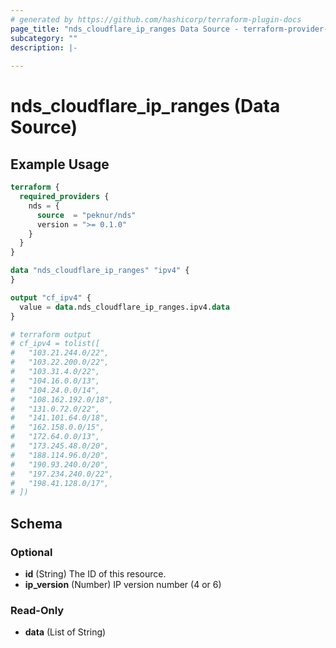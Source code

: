 ```yaml
---
# generated by https://github.com/hashicorp/terraform-plugin-docs
page_title: "nds_cloudflare_ip_ranges Data Source - terraform-provider-nds"
subcategory: ""
description: |-
  
---
```


# nds_cloudflare_ip_ranges (Data Source)



## Example Usage

```terraform
terraform {
  required_providers {
    nds = {
      source  = "peknur/nds"
      version = ">= 0.1.0"
    }
  }
}

data "nds_cloudflare_ip_ranges" "ipv4" {
}

output "cf_ipv4" {
  value = data.nds_cloudflare_ip_ranges.ipv4.data
}

# terraform output 
# cf_ipv4 = tolist([
#   "103.21.244.0/22",
#   "103.22.200.0/22",
#   "103.31.4.0/22",
#   "104.16.0.0/13",
#   "104.24.0.0/14",
#   "108.162.192.0/18",
#   "131.0.72.0/22",
#   "141.101.64.0/18",
#   "162.158.0.0/15",
#   "172.64.0.0/13",
#   "173.245.48.0/20",
#   "188.114.96.0/20",
#   "190.93.240.0/20",
#   "197.234.240.0/22",
#   "198.41.128.0/17",
# ])
```

<!-- schema generated by tfplugindocs -->
## Schema

### Optional

- **id** (String) The ID of this resource.
- **ip_version** (Number) IP version number (4 or 6)

### Read-Only

- **data** (List of String)


